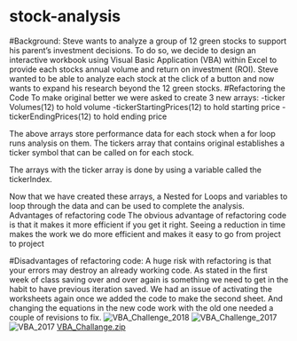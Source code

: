 # stock-analysis
#Background:
Steve wants to analyze a group of 12 green stocks to support his parent’s investment decisions. To do so, we decide to design an interactive workbook using Visual Basic Application (VBA) within Excel to provide each stocks annual volume and return on investment (ROI).
Steve wanted to be able to analyze each stock at the click of a button and now wants to expand his research beyond the 12 green stocks.
#Refactoring the Code
To make original better we were asked to create 3 new arrays: -ticker Volumes(12) to hold volume -tickerStartingPrices(12) to hold starting price -tickerEndingPrices(12) to hold ending price

The above arrays store performance data for each stock when a for loop runs analysis on them. The tickers array that contains original establishes a ticker symbol that can be called on for each stock.

The arrays with the ticker array is done by using a variable called the tickerIndex.

Now that we have created these arrays, a Nested for Loops and variables to loop through the data and can be used to complete the analysis.
Advantages of refactoring code
The obvious advantage of refactoring code is that it makes it more efficient if you get it right. Seeing a reduction in time makes the work we do more efficient and makes it easy to go from project to project

#Disadvantages of refactoring code:
A huge risk with refactoring is that your errors may destroy an already working code. As stated in the first week of class saving over and over again is something we need to get in the habit to have previous iteration saved. We had an issue of activating the worksheets again once we added the code to make the second sheet. And changing the equations in the new code work with the old one needed a couple of revisions to fix.
![VBA_Challenge_2018](https://user-images.githubusercontent.com/99147715/156956304-7685da2a-4c8f-434d-bd05-7ec4c0e817a5.PNG)
![VBA_Challenge_2017](https://user-images.githubusercontent.com/99147715/156956308-e237b086-47a2-4524-8f54-9a41e33c8482.PNG)
![VBA_2017](https://user-images.githubusercontent.com/99147715/156956314-e2456475-bbb0-4e4c-be80-bfca727753e9.PNG)
[VBA_Challange.zip](https://github.com/Boussive21/stock-analysis/files/8202239/VBA_Challange.zip)
